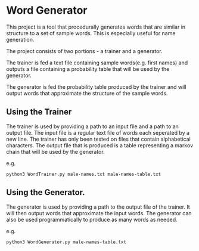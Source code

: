 # Word Generator

This project is a tool that procedurally generates words that are similar in structure to a set 
of sample words. This is especially useful for name generation.

The project consists of two portions - a trainer and a generator.

The trainer is fed a text file containing sample words(e.g. first names) and outputs a 
file containing a probability table that will be used by the generator.

The generator is fed the probability table produced by the trainer and will output
words that approximate the structure of the sample words.

## Using the Trainer

The trainer is used by providing a path to an input file and a path to
an output file. The input file is a regular text file of words each 
seperated by a new line. The trainer has only been tested on 
files that contain alphabetical characters. The output file that is
produced is a table representing a markov chain that will be used by
the generator.

e.g.
```
python3 WordTrainer.py male-names.txt male-names-table.txt
```

## Using the Generator.

The generator is used by providing a path to the output file of the 
trainer. It will then output words that approximate the input words.
The generator can also be used programmatically to produce as many words as
needed.

e.g.
```
python3 WordGenerator.py male-names-table.txt
```
